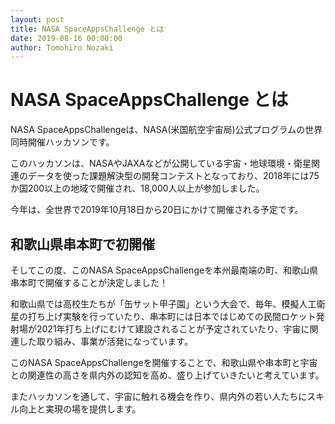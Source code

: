 ```yaml
---
layout: post
title: NASA SpaceAppsChallenge とは
date: 2019-08-16 00:00:00
author: Tomohiro Nozaki
---
```


# NASA SpaceAppsChallenge とは

NASA SpaceAppsChallengeは、NASA(米国航空宇宙局)公式プログラムの世界同時開催ハッカソンです。

このハッカソンは、NASAやJAXAなどが公開している宇宙・地球環境・衛星関連のデータを使った課題解決型の開発コンテストとなっており、2018年には75か国200以上の地域で開催され、18,000人以上が参加しました。

今年は、全世界で2019年10月18日から20日にかけて開催される予定です。

## 和歌山県串本町で初開催

そしてこの度、このNASA SpaceAppsChallengeを本州最南端の町、和歌山県串本町で開催することが決定しました！

和歌山県では高校生たちが「缶サット甲子園」という大会で、毎年、模擬人工衛星の打ち上げ実験を行っていたり、串本町には日本ではじめての民間ロケット発射場が2021年打ち上げにむけて建設されることが予定されていたり、宇宙に関連した取り組み、事業が活発になっています。

このNASA SpaceAppsChallengeを開催することで、和歌山県や串本町と宇宙との関連性の高さを県内外の認知を高め、盛り上げていきたいと考えています。

またハッカソンを通して、宇宙に触れる機会を作り、県内外の若い人たちにスキル向上と実現の場を提供します。
